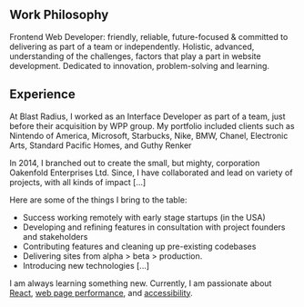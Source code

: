 <h2 class='group__title'>Work Philosophy</h2>

Frontend Web Developer:  friendly, reliable, future-focused & committed to delivering as part of a team or independently. Holistic, advanced, understanding of the challenges, factors that play a part in website development. Dedicated to innovation, problem-solving and learning.

## Experience

At Blast Radius, I worked as an Interface Developer as part of a team, just before their acquisition by WPP group. My portfolio included clients such as Nintendo of America, Microsoft, Starbucks, Nike, BMW, Chanel, Electronic Arts, Standard Pacific Homes, and Guthy Renker

In 2014, I branched out to create the small, but mighty, corporation Oakenfold Enterprises Ltd. Since, I have collaborated and lead on variety of projects, with all kinds of impact [...]

Here are some of the things I bring to the table:

- Success  working remotely with early stage startups (in the USA)
- Developing and refining features in consultation with project founders and stakeholders
- Contributing features and cleaning up pre-existing codebases
- Delivering sites from alpha > beta > production.
- Introducing new technologies [...]

I am always learning something new. Currently, I am passionate about [React](//reactjs.org), [web page performance](#web-performance), and [accessibility](#wcag).